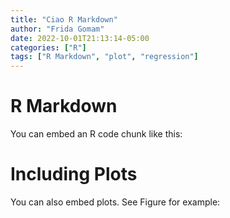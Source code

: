 ```yaml
---
title: "Ciao R Markdown"
author: "Frida Gomam"
date: 2022-10-01T21:13:14-05:00
categories: ["R"]
tags: ["R Markdown", "plot", "regression"]
---
```




# R Markdown

You can embed an R code chunk like this:


# Including Plots

You can also embed plots. See Figure for example:


